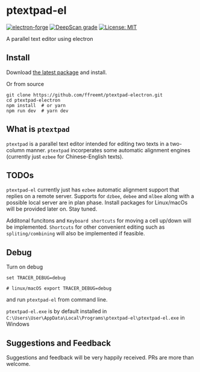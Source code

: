 # ptextpad-el

[![electron-forge](https://img.shields.io/badge/electron-forge-green.svg)](https://github.com/electron/forge) [![DeepScan grade](https://deepscan.io/api/teams/19673/projects/23138/branches/692217/badge/grade.svg)](https://deepscan.io/dashboard#view=project&tid=19673&pid=23138&bid=692217) [![License: MIT](https://img.shields.io/badge/License-MIT-yellow.svg)](https://opensource.org/licenses/MIT)

A parallel text editor using electron

## Install
Download [the latest package](https://github.com/ffreemt/ptextpad-electron/releases) and install.

Or from source
```
git clone https://github.com/ffreemt/ptextpad-electron.git
cd ptextpad-electron
npm install  # or yarn
npm run dev  # yarn dev
```

## What is `ptextpad`
`ptextpad` is a parallel text editor intended for editing two texts in a two-column manner. `ptextpad` incorperates some automatic alignment engines (currently just `ezbee` for Chinese-English texts). 

## TODOs
`ptextpad-el` currently just has `ezbee` automatic alignment support that replies on a remote server. Supports for `dzbee`, `debee` and `mlbee` along with a possible local server are in plan phase. Install packages for Linux/macOs will be provided later on. Stay tuned.

Additonal funcitons and `Keyboard shortcuts` for moving a cell up/down will be implemented. `Shortcuts` for other convenient editing such as `spliting/combining` will also be implemented if feasible.

## Debug

Turn on debug
```
set TRACER_DEBUG=debug

# linux/macOS export TRACER_DEBUG=debug

```
and run `ptextpad-el` from command line.

`ptextpad-el.exe` is by default installed in `C:\Users\User\AppData\Local\Programs\ptextpad-el\ptextpad-el.exe` in Windows

## Suggestions and Feedback
Suggestions and feedback will be very happily received.
PRs are more than welcome.
